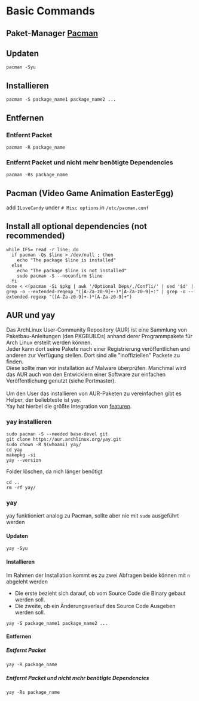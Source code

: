 # Basic Commands

## Paket-Manager [Pacman](https://wiki.archlinux.org/title/pacman)

## Updaten

````
pacman -Syu
````

## Installieren

````
pacman -S package_name1 package_name2 ...
````

## Entfernen

### Entfernt Packet
````
pacman -R package_name
````

### Entfernt Packet und nicht mehr benötigte Dependencies

````
pacman -Rs package_name
````

## Pacman (Video Game Animation EasterEgg)

add `ILoveCandy` under `# Misc options` in `/etc/pacman.conf`

## Install all optional dependencies (not recommended)
```
while IFS= read -r line; do
  if pacman -Qs $line > /dev/null ; then
    echo "The package $line is installed"
  else
    echo "The package $line is not installed"
    sudo pacman -S --noconfirm $line
  fi
done < <(pacman -Si $pkg | awk '/Optional Deps/,/Confli/' | sed '$d' | grep -o --extended-regexp "([A-Za-z0-9]+-)*[A-Za-z0-9]+:" | grep -o --extended-regexp "([A-Za-z0-9]+-)*[A-Za-z0-9]+")
```
## AUR und yay

Das ArchLinux User-Community Repository (AUR) ist eine Sammlung von Paketbau-Anleitungen (den PKGBUILDs) anhand derer Programmpakete für Arch Linux erstellt werden können.<br>
Jeder kann dort seine Pakete nach einer Registrierung veröffentlichen und anderen zur Verfügung stellen. Dort sind alle "inoffiziellen" Packete zu finden.<br>
Diese sollte man vor installation auf Malware überprüfen. Manchmal wird das AUR auch von den Entwicklern einer Software zur einfachen Veröffentlichung genutzt (siehe Portmaster).<br>
<br>
Um den User das installieren von AUR-Paketen zu vereinfachen gibt es Helper, der beliebteste ist yay. <br>
Yay hat hierbei die größte Integration von [featuren](https://wiki.archlinux.de/title/AUR_Hilfsprogramme#Aktive_Projekte).<br>

### yay installieren

````
sudo pacman -S --needed base-devel git
git clone https://aur.archlinux.org/yay.git
sudo chown -R $(whoami) yay/
cd yay
makepkg -si
yay --version
````
Folder löschen, da nich länger benötigt
````
cd ..
rm -rf yay/
````

### yay

yay funktioniert analog zu Pacman, sollte aber nie mit `sudo` ausgeführt werden

#### Updaten

````
yay -Syu
````

#### Installieren
Im Rahmen der Installation kommt es zu zwei Abfragen beide können mit `n` abgeleht werden
- Die erste bezieht sich darauf, ob vom Source Code die Binary gebaut werden soll.
- Die zweite, ob ein Änderungsverlauf des Source Code Ausgeben werden soll.

````
yay -S package_name1 package_name2 ...
````

#### Entfernen

##### Entfernt Packet
````
yay -R package_name
````

##### Entfernt Packet und nicht mehr benötigte Dependencies

````
yay -Rs package_name
````
